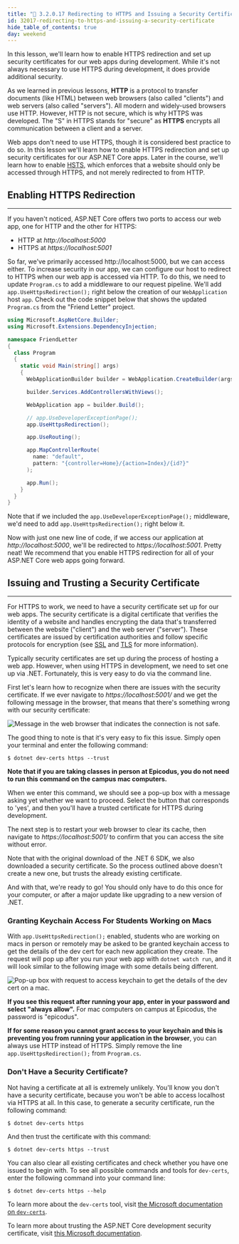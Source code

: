 ```yaml
---
title: "📓 3.2.0.17 Redirecting to HTTPS and Issuing a Security Certificate"
id: 32017-redirecting-to-https-and-issuing-a-security-certificate
hide_table_of_contents: true
day: weekend
---
```


In this lesson, we'll learn how to enable HTTPS redirection and set up security certificates for our web apps during development. While it's not always necessary to use HTTPS during development, it does provide additional security. 

As we learned in previous lessons, **HTTP** is a protocol to transfer documents (like HTML) between web browsers (also called "clients") and web servers (also called "servers"). All modern and widely-used browsers use HTTP. However, HTTP is not secure, which is why HTTPS was developed. The "S" in HTTPS stands for "secure" as **HTTPS** encrypts all communication between a client and a server.

Web apps don't need to use HTTPS, though it is considered best practice to do so. In this lesson we'll learn how to enable HTTPS redirection and set up security certificates for our ASP.NET Core apps. Later in the course, we'll learn how to enable [HSTS](https://developer.mozilla.org/en-US/docs/Web/HTTP/Headers/Strict-Transport-Security), which enforces that a website should only be accessed through HTTPS, and not merely redirected to from HTTP. 

## Enabling HTTPS Redirection
---

If you haven't noticed, ASP.NET Core offers two ports to access our web app, one for HTTP and the other for HTTPS:

* HTTP at _http://localhost:5000_
* HTTPS at _https://localhost:5001_

So far, we've primarily accessed http://localhost:5000, but we can access either. To increase security in our app, we can configure our host to redirect to HTTPS when our web app is accessed via HTTP. To do this, we need to update `Program.cs` to add a middleware to our request pipeline. We'll add `app.UseHttpsRedirection();` right below the creation of our `WebApplication` host `app`. Check out the code snippet below that shows the updated `Program.cs` from the "Friend Letter" project.

```cs
using Microsoft.AspNetCore.Builder;
using Microsoft.Extensions.DependencyInjection;

namespace FriendLetter
{
  class Program
  {
    static void Main(string[] args)
    {
      WebApplicationBuilder builder = WebApplication.CreateBuilder(args);

      builder.Services.AddControllersWithViews();

      WebApplication app = builder.Build();

      // app.UseDeveloperExceptionPage();
      app.UseHttpsRedirection();

      app.UseRouting();

      app.MapControllerRoute(
        name: "default",
        pattern: "{controller=Home}/{action=Index}/{id?}"
      );

      app.Run();
    }
  }
}
```

Note that if we included the `app.UseDeveloperExceptionPage();` middleware, we'd need to add `app.UseHttpsRedirection();` right below it. 

Now with just one new line of code, if we access our application at _http://localhost:5000_, we'll be redirected to _https://localhost:5001_. Pretty neat! We recommend that you enable HTTPS redirection for all of your ASP.NET Core web apps going forward.

## Issuing and Trusting a Security Certificate
---

For HTTPS to work, we need to have a security certificate set up for our web apps. The security certificate is a digital certificate that verifies the identity of a website and handles encrypting the data that's transferred between the website ("client") and the web server ("server"). These certificates are issued by certification authorities and follow specific protocols for encryption (see [SSL](https://developer.mozilla.org/en-US/docs/Glossary/SSL) and [TLS](https://developer.mozilla.org/en-US/docs/Web/Security/Transport_Layer_Security) for more information). 

Typically security certificates are set up during the process of hosting a web app. However, when using HTTPS in development, we need to set one up via .NET. Fortunately, this is very easy to do via the command line.

First let's learn how to recognize when there are issues with the security certificate. If we ever navigate to _https://localhost:5001/_ and we get the following message in the browser, that means that there's something wrong with our security certificate:

![Message in the web browser that indicates the connection is not safe.](https://learnhowtoprogram.s3.us-west-2.amazonaws.com/c%23/Week+two/security-cert-connection-not-private.png)

The good thing to note is that it's very easy to fix this issue. Simply open your terminal and enter the following command:

```
$ dotnet dev-certs https --trust
```

**Note that if you are taking classes in person at Epicodus, you do not need to run this command on the campus mac computers.**

When we enter this command, we should see a pop-up box with a message asking yet whether we want to proceed. Select the button that corresponds to 'yes', and then you'll have a trusted certificate for HTTPS during development.

The next step is to restart your web browser to clear its cache, then navigate to _https://localhost:5001/_ to confirm that you can access the site without error.

Note that with the original download of the .NET 6 SDK, we also downloaded a security certificate. So the process outlined above doesn't create a new one, but trusts the already existing certificate.

And with that, we're ready to go! You should only have to do this once for your computer, or after a major update like upgrading to a new version of .NET.

### Granting Keychain Access For Students Working on Macs

With `app.UseHttpsRedirection();` enabled, students who are working on macs in person or remotely may be asked to be granted keychain access to get the details of the dev cert for each new application they create. The request will pop up after you run your web app with `dotnet watch run`, and it will look similar to the following image with some details being different.

![Pop-up box with request to access keychain to get the details of the dev cert on a mac.](https://learnhowtoprogram.s3.us-west-2.amazonaws.com/c%23/Week+two/dotnet-dev-cert-password-request.png)

**If you see this request after running your app, enter in your password and select "always allow".** For  mac computers on campus at Epicodus, the password is "epicodus". 

**If for some reason you cannot grant access to your keychain and this is preventing you from running your application in the browser**, you can always use HTTP instead of HTTPS. Simply remove the line `app.UseHttpsRedirection();` from `Program.cs`.

### Don't Have a Security Certificate?

Not having a certificate at all is extremely unlikely. You'll know you don't have a security certificate, because you won't be able to access localhost via HTTPS at all. In this case, to generate a security certificate, run the following command:

```
$ dotnet dev-certs https
```

And then trust the certificate with this command:

```
$ dotnet dev-certs https --trust
```

You can also clear all existing certificates and check whether you have one issued to begin with. To see all possible commands and tools for `dev-certs`, enter the following command into your command line:

```
$ dotnet dev-certs https --help
```

To learn more about the `dev-certs` tool, visit [the Microsoft documentation on `dev-certs`](https://learn.microsoft.com/en-us/dotnet/core/tools/dotnet-dev-certs).

To learn more about trusting the ASP.NET Core development security certificate, visit [this Microsoft documentation](https://learn.microsoft.com/en-us/aspnet/core/security/enforcing-ssl?view=aspnetcore-6.0&tabs=visual-studio-code#trust-the-aspnet-core-https-development-certificate-on-windows-and-macos).

